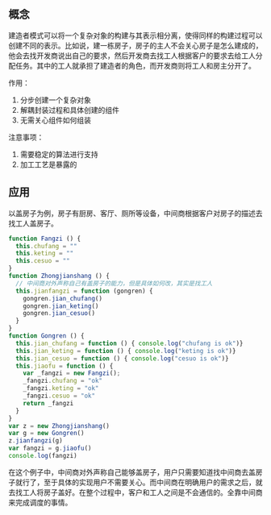 ## 概念

建造者模式可以将一个复杂对象的构建与其表示相分离，使得同样的构建过程可以创建不同的表示。比如说，建一栋房子，房子的主人不会关心房子是怎么建成的，他会去找开发商说出自己的要求，然后开发商去找工人根据客户的要求去给工人分配任务。其中的工人就承担了建造者的角色，而开发商则将工人和房主分开了。

作用：

1. 分步创建一个复杂对象
2. 解耦封装过程和具体创建的组件
3. 无需关心组件如何组装

注意事项：

1. 需要稳定的算法进行支持
2. 加工工艺是暴露的

## 应用

以盖房子为例，房子有厨房、客厅、厕所等设备，中间商根据客户对房子的描述去找工人盖房子。

```javascript
function Fangzi () {
  this.chufang = ""
  this.keting = ""
  this.cesuo = ""
}
function Zhongjianshang () {
  // 中间商对外声称自己有盖房子的能力，但是具体如何改，其实是找工人
  this.jianfangzi = function (gongren) {
    gongren.jian_chufang()
    gongren.jian_keting()
    gongren.jian_cesuo()
  }
}
function Gongren () {
  this.jian_chufang = function () { console.log("chufang is ok")}
  this.jian_keting = function () { console.log("keting is ok")}
  this.jian_cesuo = function () { console.log("cesuo is ok")}
  this.jiaofu = function () {
    var _fangzi = new Fangzi();
    _fangzi.chufang = "ok"
    _fangzi.keting = "ok"
    _fangzi.cesuo = "ok"
    return _fangzi
  }
}
var z = new Zhongjianshang()
var g = new Gongren()
z.jianfangzi(g)
var fangzi = g.jiaofu()
console.log(fangzi)
```

在这个例子中，中间商对外声称自己能够盖房子，用户只需要知道找中间商去盖房子就行了，至于具体的实现用户不需要关心。而中间商在明确用户的需求之后，就去找工人将房子盖好。在整个过程中，客户和工人之间是不会通信的。全靠中间商来完成调度的事情。